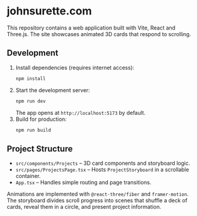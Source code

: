 # johnsurette.com

This repository contains a web application built with Vite, React and Three.js. The site showcases animated 3D cards that respond to scrolling.

## Development

1. Install dependencies (requires internet access):
   ```bash
   npm install
   ```
2. Start the development server:
   ```bash
   npm run dev
   ```
   The app opens at `http://localhost:5173` by default.
3. Build for production:
   ```bash
   npm run build
   ```

## Project Structure

- `src/components/Projects` – 3D card components and storyboard logic.
- `src/pages/ProjectsPage.tsx` – Hosts `ProjectStoryboard` in a scrollable container.
- `App.tsx` – Handles simple routing and page transitions.

Animations are implemented with `@react-three/fiber` and `framer-motion`. The storyboard divides scroll progress into scenes that shuffle a deck of cards, reveal them in a circle, and present project information.
